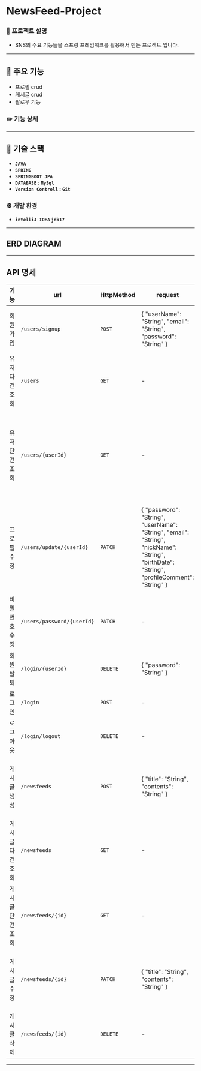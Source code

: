 # NewsFeed-Project
### 📖 프로젝트 설명
- SNS의 주요 기능들을 스프링 프레임워크를 활용해서 만든 프로젝트 입니다.
---
## 📌 주요 기능
- 프로필 crud
- 게시글 crud
- 팔로우 기능
### ✏️ 기능 상세
---
## 🔧 기술 스택
- **`JAVA`**
- **`SPRING`**
- **`SPRINGBOOT JPA`**
- **`DATABASE` : `MySql`**
- **`Version Controll` : `Git`**
### ⚙️ 개발 환경
- **`intelliJ IDEA` `jdk17`**
---
## ERD DIAGRAM

---
## API 명세
| 기능 | url | HttpMethod | request | response | HttpStattus |
|-----|-----|------------|---------|----------|-------------|
| 회원가입 | `/users/signup` | `POST` | { "userName": "String", "email": "String", "password": "String" } | { "userId": "Long", "userName": "String", "email": "String", "createdDate": "LocalDateTime" } | `201` |
| 유저 다건 조회 | `/users` | `GET` | - | [ { "userId": "Long", "userName": "String", "nickName": "String" } ] | `200` |
| 유저 단건 조회 | `/users/{userId}` | `GET` | - | { "userId": "Long", "userName": "String", "email": "String", "nickName": "String", "birthDate": "String", "profileComment": "String", "createdDate": "LocalDateTime" } | `200` |
| 프로필 수정 | `/users/update/{userId}` | `PATCH` | { "password": "String", "userName": "String", "email": "String", "nickName": "String", "birthDate": "String", "profileComment": "String" } | { "userId": "Long", "userName": "String", "email": "String", "nickName": "String", "birthDate": "String", "profileComment": "String", "updatedDate": "LocalDateTime" } | `200` |
| 비밀번호 수정 | `/users/password/{userId}` | `PATCH` | - | - | `200` |
| 회원 탈퇴 | `/login/{userId}` | `DELETE` | { "password": "String" } | - | `204` |
| 로그인 | `/login` | `POST` | - | - | `200` |
| 로그아웃 | `/login/logout` | `DELETE` | - | - | `204` |
| 게시글 생성 | `/newsfeeds` | `POST` | { "title": "String", "contents": "String" } | { "newsFeedId": "Long", "title": "String", "author": "nickName" , "contents": "String", "createdDate": "LocalDateTime" } | `201` |
| 게시글 다건 조회 | `/newsfeeds` | `GET` | - | [ { "title": "String", "author": "nickName", "createdDate": "LocalDateTime" } ] | `200` |
| 게시글 단건 조회 | `/newsfeeds/{id}` | `GET` | - | { "newsFeedId": "Long", "title": "String", "author": "nickName", "contents": "String", "updatedDate": "LocalDateTime" }
| 게시글 수정 | `/newsfeeds/{id}` | `PATCH` | { "title": "String", "contents": "String" } | { "newsFeedId": "Long", "title": "String", "author": "nickName", "contents": "String", "updatedDate": "LocalDateTime" } | `200` |
| 게시글 삭제 | `/newsfeeds/{id}` | `DELETE` | - | - | `204` |

---
